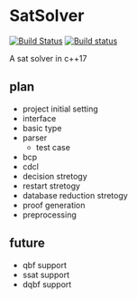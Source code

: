 # SatSolver

[![Build Status](https://travis-ci.org/isuis3322/SatSolver.svg?branch=master)](https://travis-ci.org/isuis3322/SatSolver)
[![Build status](https://ci.appveyor.com/api/projects/status/83w4w2lfrguwcanh?svg=true)](https://ci.appveyor.com/project/isuis3322/satsolver)

A sat solver in c++17

## plan

- project initial setting
- interface
- basic type
- parser
  - test case
- bcp
- cdcl
- decision stretogy
- restart stretogy
- database reduction stretogy
- proof generation
- preprocessing

## future

- qbf support
- ssat support
- dqbf support
